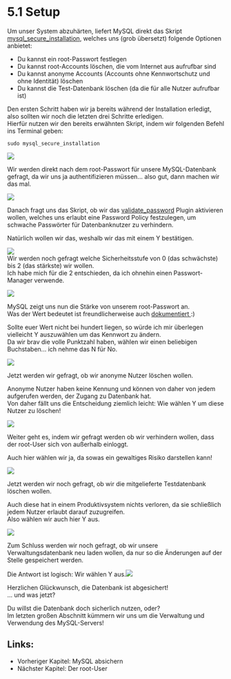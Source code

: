 # 5.1 Setup

Um unser System abzuhärten, liefert MySQL direkt das Skript [mysql\_secure\_installation](https://dev.mysql.com/doc/refman/5.7/en/mysql-secure-installation.html), welches uns \(grob übersetzt\) folgende Optionen anbietet:

* Du kannst ein root-Passwort festlegen
* Du kannst root-Accounts löschen, die vom Internet aus aufrufbar sind
* Du kannst anonyme Accounts \(Accounts ohne Kennwortschutz und ohne Identität\) löschen
* Du kannst die Test-Datenbank löschen \(da die für alle Nutzer aufrufbar ist\)

Den ersten Schritt haben wir ja bereits während der Installation erledigt, also sollten wir noch die letzten drei Schritte erledigen.  
Hierfür nutzen wir den bereits erwähnten Skript, indem wir folgenden Befehl ins Terminal geben:

```
sudo mysql_secure_installation
```

![](/assets/secure-mysql-1.png)

Wir werden direkt nach dem root-Passwort für unsere MySQL-Datenbank gefragt, da wir uns ja authentifizieren müssen... also gut, dann machen wir das mal.

![](/assets/secure-mysql-2.png)

Danach fragt uns das Skript, ob wir das [validate\_password](https://dev.mysql.com/doc/refman/5.7/en/validate-password-plugin.html) Plugin aktivieren wollen, welches uns erlaubt eine Password Policy festzulegen, um schwache Passwörter für Datenbanknutzer zu verhindern.

Natürlich wollen wir das, weshalb wir das mit einem Y bestätigen.

![](/assets/secure-mysql-3.png)  
Wir werden noch gefragt welche Sicherheitsstufe von 0 \(das schwächste\) bis 2 \(das stärkste\) wir wollen.  
Ich habe mich für die 2 entschieden, da ich ohnehin einen Passwort-Manager verwende.

![](/assets/secure-mysql-4.png)

MySQL zeigt uns nun die Stärke von unserem root-Passwort an.  
Was der Wert bedeutet ist freundlicherweise auch [dokumentiert ](https://dev.mysql.com/doc/refman/5.7/en/encryption-functions.html#function_validate-password-strength):\)

Sollte euer Wert nicht bei hundert liegen, so würde ich mir überlegen vielleicht Y auszuwählen um das Kennwort zu ändern.  
Da wir brav die volle Punktzahl haben, wählen wir einen beliebigen Buchstaben... ich nehme das N für No.

![](/assets/secure-mysql-5.png)

Jetzt werden wir gefragt, ob wir anonyme Nutzer löschen wollen.

Anonyme Nutzer haben keine Kennung und können von daher von jedem aufgerufen werden, der Zugang zu Datenbank hat.  
Von daher fällt uns die Entscheidung ziemlich leicht: Wie wählen Y um diese Nutzer zu löschen!

![](/assets/secure-mysql-6.png)

Weiter geht es, indem wir gefragt werden ob wir verhindern wollen, dass der root-User sich von außerhalb einloggt.

Auch hier wählen wir ja, da sowas ein gewaltiges Risiko darstellen kann!

![](/assets/secure-mysql-7.png)

Jetzt werden wir noch gefragt, ob wir die mitgelieferte Testdatenbank löschen wollen.

Auch diese hat in einem Produktivsystem nichts verloren, da sie schließlich jedem Nutzer erlaubt darauf zuzugreifen.  
Also wählen wir auch hier Y aus.

![](/assets/secure-mysql-8.png)

Zum Schluss werden wir noch gefragt, ob wir unsere Verwaltungsdatenbank neu laden wollen, da nur so die Änderungen auf der Stelle gespeichert werden.

Die Antwort ist logisch: Wir wählen Y aus.![](/assets/secure-mysql-9.png)

Herzlichen Glückwunsch, die Datenbank ist abgesichert!  
... und was jetzt?

Du willst die Datenbank doch sicherlich nutzen, oder?  
Im letzten großen Abschnitt kümmern wir uns um die Verwaltung und Verwendung des MySQL-Servers!

## Links:

* Vorheriger Kapitel: MySQL absichern
* Nächster Kapitel: Der root-User




